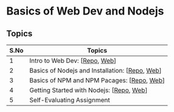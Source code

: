 # Basics of Web Dev and Nodejs

## Topics

| S.No | Topics                                                                                                                                                                                                                                                                 |
| ---- | ---------------------------------------------------------------------------------------------------------------------------------------------------------------------------------------------------------------------------------------------------------------------- |
| 1    | Intro to Web Dev: [[Repo](https://github.com/iampavangandhi/TheNodeCourse/tree/master/02%20Basics%20of%20Web%20Dev%20and%20Nodejs/Topic1), [Web](https://iampavangandhi.github.io/TheNodeCourse/02%20Basics%20of%20Web%20Dev%20and%20Nodejs/Topic1/)]                  |
| 2    | Basics of Nodejs and Installation: [[Repo](https://github.com/iampavangandhi/TheNodeCourse/tree/master/02%20Basics%20of%20Web%20Dev%20and%20Nodejs/Topic2), [Web](https://iampavangandhi.github.io/TheNodeCourse/02%20Basics%20of%20Web%20Dev%20and%20Nodejs/Topic2/)] |
| 3    | Basics of NPM and NPM Pacages: [[Repo](https://github.com/iampavangandhi/TheNodeCourse/tree/master/02%20Basics%20of%20Web%20Dev%20and%20Nodejs/Topic3), [Web](https://iampavangandhi.github.io/TheNodeCourse/02%20Basics%20of%20Web%20Dev%20and%20Nodejs/Topic3/)]     |
| 4    | Getting Started with Nodejs: [[Repo](https://github.com/iampavangandhi/TheNodeCourse/tree/master/02%20Basics%20of%20Web%20Dev%20and%20Nodejs/Topic4), [Web](https://iampavangandhi.github.io/TheNodeCourse/02%20Basics%20of%20Web%20Dev%20and%20Nodejs/Topic4/)]       |
| 5    | Self-Evaluating Assignment                                                                                                                                                                                                                                             |
